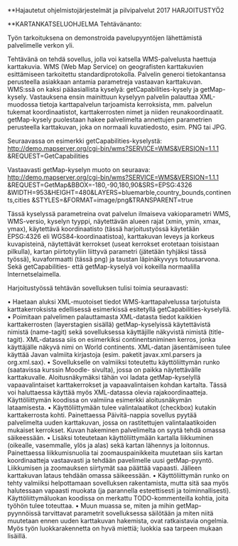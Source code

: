 **Hajautetut ohjelmistojärjestelmät ja pilvipalvelut 2017 HARJOITUSTYÖ2

**KARTANKATSELUOHJELMA Tehtävänanto:

Työn tarkoituksena on demonstroida pavelupyyntöjen lähettämistä palvelimelle verkon yli. 

Tehtävänä on tehdä sovellus, jolla voi katsella WMS-palvelusta haettuja karttakuvia. WMS (Web
Map Service) on geografisten karttakuvien esittämiseen tarkoitettu standardiprotokolla. Palvelin
generoi tietokantansa perusteella asiakkaan antamia parametreja vastaavan karttakuvan.
WMS:ssä on kaksi pääasiallista kyselyä: getCapabilities-kysely ja getMap-kysely. Vastauksena
ensin mainittuun kyselyyn palvelin palauttaa XML-muodossa tietoja karttapalvelun tarjoamista
kerroksista, mm. palvelun tukemat koordinaatistot, karttakerrosten nimet ja niiden
reunakoordinaatit. getMap-kysely puolestaan hakee palvelimelta annettujen parametrien perusteella
karttakuvan, joka on normaali kuvatiedosto, esim. PNG tai JPG.

Seuraavassa on esimerkki getCapabilities-kyselystä:
http://demo.mapserver.org/cgi-bin/wms?SERVICE=WMS&VERSION=1.1.1
&REQUEST=GetCapabilities

Vastaavasti getMap-kyselyn muoto on seuraava:
http://demo.mapserver.org/cgi-bin/wms?SERVICE=WMS&VERSION=1.1.1
&REQUEST=GetMap&BBOX=-180,-90,180,90&SRS=EPSG:4326
&WIDTH=953&HEIGHT=480&LAYERS=bluemarble,country_bounds,continents,cities
&STYLES=&FORMAT=image/png&TRANSPARENT=true

Tässä kyselyssä parametreina ovat palvelun ilmaiseva vakioparametri WMS, WMS-versio, kyselyn
tyyppi, näytettävän alueen rajat (xmin, ymin, xmax, ymax), käytettävä koordinaatisto (tässä
harjoitustyössä käytetään EPSG:4326 eli WGS84-koordinaatistoa), karttakuvan leveys ja korkeus
kuvapisteinä, näytettävät kerrokset (useat kerrokset erotetaan toisistaan pilkulla), kartan piirtotyyliin
liittyvä parametri (jätetään tyhjäksi tässä työssä), kuvaformaatti (tässä png) ja taustan läpinäkyvyys
totuusarvona. Sekä getCapabilities- että getMap-kyselyä voi kokeilla normaalilla Internetselaimella.

Harjoitustyössä tehtävän sovelluksen tulisi toimia seuraavasti:

• Haetaan aluksi XML-muotoiset tiedot WMS-karttapalvelussa tarjotuista karttakerroksista
edellisessä esimerkissä esitetyllä getCapabilities-kyselyllä.
• Poimitaan palvelimen palauttamasta XML-datasta tiedot kaikkien karttakerrosten (layerstagien
sisällä) getMap-kyselyissä käytettävistä nimistä (name-tagit) sekä sovelluksessa
käyttäjille näkyvistä nimistä (title-tagit). XML-datassa siis on esimerkiksi continentsniminen
kerros, jonka käyttäjälle näkyvä nimi on World continents. XML-datan
jäsentämiseen tulee käyttää Javan valmiita kirjastoja (esim. paketit javax.xml.parsers ja
org.xml.sax).
• Sovellukselle on valmiiksi toteutettu käyttöliittymän runko (saatavissa kurssin Moodle-
sivulta), jossa on paikka näytettävälle karttakuvalle. Aloitusnäkymäksi tähän voi ladata
getMap-kyselyllä vapaavalintaiset karttakerrokset ja vapaavalintaisen kohdan kartalta. Tässä
voi haluttaessa käyttää myös XML-datassa olevia rajakoordinaatteja. Käyttöliittymän
koodissa on valmiina esimerkki aloitusnäkymän lataamisesta.
• Käyttöliittymään tulee valintalaatikot (checkbox) kutakin karttakerrosta kohti. Painettaessa
Päivitä-nappia sovellus pyytää palvelimelta uuden karttakuvan, jossa on rastitettujen
valintalaatikoiden mukaiset kerrokset. Kuvan hakeminen palvelimelta on syytä tehdä
omassa säikeessään.
• Lisäksi toteutetaan käyttöliittymään kartalla liikkuminen (oikealle, vasemmalle, ylös ja alas)
sekä kartan lähennys ja loitonnus. Painettaessa liikkumisnuolia tai zoomauspainikkeita
muutetaan siis kartan koordinaatteja vastaavasti ja tehdään pavelimelle uusi getMap-pyyntö.
Liikkumisen ja zoomauksen siirtymät saa päättää vapaasti. Jälleen karttakuvan lataus
tehdään omassa säikeessään.
• Käyttöliittymän runko on tehty valmiiksi helpottamaan sovelluksen rakentamista, mutta sitä
saa myös halutessaan vapaasti muokata (ja parannella esteettisesti ja toiminnallisesti).
Käyttöliittymäluokan koodissa on merkattu TODO-kommenteilla kohtia, joita työhön tulee
toteuttaa.
• Muun muassa se, miten ja mihin getMap-pyynnöissä tarvittavat parametrit sovelluksessa
säilötään ja miten niitä muutetaan ennen uuden karttakuvan hakemista, ovat ratkaistavia
ongelmia. Myös työn luokkarakennetta on hyvä miettiä; luokkia saa tarpeen mukaan lisäillä.
